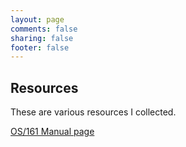 ```yaml
---
layout: page
comments: false
sharing: false
footer: false
---
```


## Resources

These are various resources I collected.

[OS/161 Manual page][os161_man]

[os161_man]: /resources/os161/man/index.html
